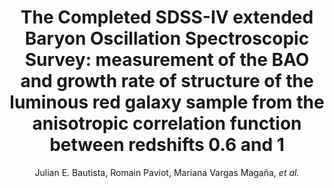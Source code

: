 ---
number: "38"
title: "The Completed SDSS-IV extended Baryon Oscillation Spectroscopic Survey: measurement of the BAO and growth rate of structure of the luminous red galaxy sample from the anisotropic correlation function between redshifts 0.6 and 1"
arxiv_link: "https://arxiv.org/abs/2007.08993"
arxiv_id: "2007.08993"
author: "Julian E. Bautista, Romain Paviot, Mariana Vargas Maga&ntilde;a, <em>et al.</em>"
reviewed: True
journal: "MNRAS, in press (2020)"
---